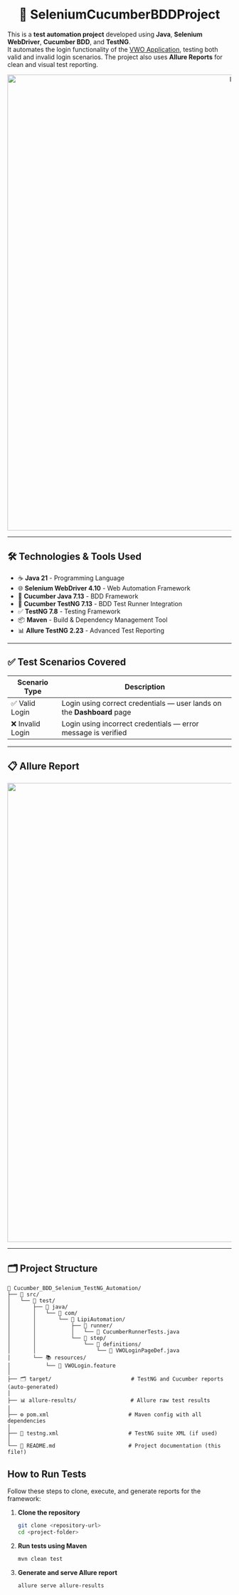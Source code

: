 <div align='center'> 
   
# 🚀 SeleniumCucumberBDDProject

</div>

This is a **test automation project** developed using **Java**, **Selenium WebDriver**, **Cucumber BDD**, and **TestNG**.  
It automates the login functionality of the [VWO Application](https://app.vwo.com), testing both valid and invalid login scenarios. The project also uses **Allure Reports** for clean and visual test reporting.

<div align='center'>

<img width="1024" height="1024" alt="Image" src="https://github.com/user-attachments/assets/bac3521b-2b24-42ba-ac09-be7e7cda29db" />

</div>

---

##  🛠️   Technologies & Tools Used

- ☕ **Java 21** - Programming Language
- 🌐 **Selenium WebDriver 4.10** - Web Automation Framework
- 🥒 **Cucumber Java 7.13** - BDD Framework
- 🧪 **Cucumber TestNG 7.13** - BDD Test Runner Integration
- ✅ **TestNG 7.8** - Testing Framework
- 📦 **Maven** - Build & Dependency Management Tool
- 📊 **Allure TestNG 2.23** - Advanced Test Reporting

---

## ✅ Test Scenarios Covered

| Scenario Type        | Description                                                             |
|----------------------|-------------------------------------------------------------------------|
| ✅ Valid Login        | Login using correct credentials — user lands on the **Dashboard** page |
| ❌ Invalid Login      | Login using incorrect credentials — error message is verified          |

---

## 📋 Allure Report

<div align='center'>
   
<img width="1919" height="1031" alt="Image" src="https://github.com/user-attachments/assets/78a7a7cf-83b3-464d-9f4e-7242e9addb4c" />

</div>


---

## 🗂️ Project Structure
```
🧪 Cucumber_BDD_Selenium_TestNG_Automation/
├── 🧾 src/
│   └── 🧪 test/
│       ├── 📁 java/
│       │   └── 🧠 com/
│       │       └── 🧬 LipiAutomation/
│       │           ├── 🚀 runner/
│       │           │   └── 📄 CucumberRunnerTests.java
│       │           └── 🧩 step/
│       │               └── 🎯 definitions/
│       │                   └── 📄 VWOLoginPageDef.java
│       └── 📚 resources/
│           └── 📝 VWOLogin.feature
│
├── 🗂️ target/                         # TestNG and Cucumber reports (auto-generated)
│
├── 📊 allure-results/                 # Allure raw test results
│
├── ⚙️ pom.xml                         # Maven config with all dependencies
│
├── 📄 testng.xml                      # TestNG suite XML (if used)
│
└── 📝 README.md                       # Project documentation (this file!)
```

## How to Run Tests
Follow these steps to clone, execute, and generate reports for the framework:
1. **Clone the repository**
   ```bash
   git clone <repository-url>
   cd <project-folder>
   ```
   
2. **Run tests using Maven**
   ```bash
   mvn clean test
   ```
   
3. **Generate and serve Allure report**
   ```bash
   allure serve allure-results
   ```




